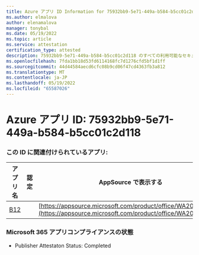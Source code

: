 ```yaml
---
title: Azure アプリ ID Information for 75932bb9-5e71-449a-b584-b5cc01c2d118
ms.author: elmalova
author: elenamalova
manager: tonybal
ms.date: 05/19/2022
ms.topic: article
ms.service: attestation
certification_type: attested
description: 75932bb9-5e71-449a-b584-b5cc01c2d118 のすべての利用可能なセキュリティとコンプライアンス情報。
ms.openlocfilehash: 7fda1bb18d53fd6114168fc7d1276cfd5bf1d1ff
ms.sourcegitcommit: 44d44584aecd6cfc08b9cd06f47cd4363fb3a812
ms.translationtype: MT
ms.contentlocale: ja-JP
ms.lasthandoff: 05/19/2022
ms.locfileid: "65587026"
---
```

# <a name="azure-app-id-75932bb9-5e71-449a-b584-b5cc01c2d118"></a>Azure アプリ ID: 75932bb9-5e71-449a-b584-b5cc01c2d118


### <a name="apps-associated-with-this-id"></a>この ID に関連付けられているアプリ:
| **アプリ名** | **認定** | **AppSource で表示する** |
|--------------|---------------|-----------------------|
| [B12](../forward/WA200004073.md) |  | [https://appsource.microsoft.com/product/office/WA200004073](https://appsource.microsoft.com/product/office/WA200004073) |

### <a name="microsoft-365-app-compliance-status"></a>Microsoft 365 アプリコンプライアンスの状態
- Publisher Attestaton Status: Completed
